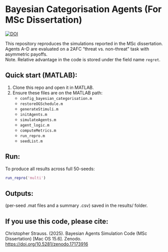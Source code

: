 # Bayesian Categorisation Agents (For MSc Dissertation)

[![DOI](https://zenodo.org/badge/1061586509.svg)](https://doi.org/10.5281/zenodo.17173916)

This repository reproduces the simulations reported in the MSc dissertation.  
Agents A–D are evaluated on a 2AFC “threat vs. non-threat” task with asymmetric payoffs.  
Note. Relative advantage in the code is stored under the field name `regret`.

## Quick start (MATLAB):
1. Clone this repo and open it in MATLAB.
2. Ensure these files are on the MATLAB path:
   - `config_bayesian_categorisation.m`  
   - `restoreOGSchedule.m`  
   - `generateStimuli.m`  
   - `initAgents.m`  
   - `simulateAgents.m`  
   - `agent_logic.m`  
   - `computeMetrics.m`  
   - `run_repro.m`  
   - `seedList.m`
     
## Run:
To produce all results across full 50-seeds:
```matlab
run_repro('multi') 
```

## Outputs:
 (per-seed .mat files and a summary .csv) saved in the results/ folder.


## If you use this code, please cite:

Christopher Strauss. (2025). Bayesian Agents Simulation Code (MSc Dissertation) [Mac OS 15.6]. Zenodo. https://doi.org/10.5281/zenodo.17173916
